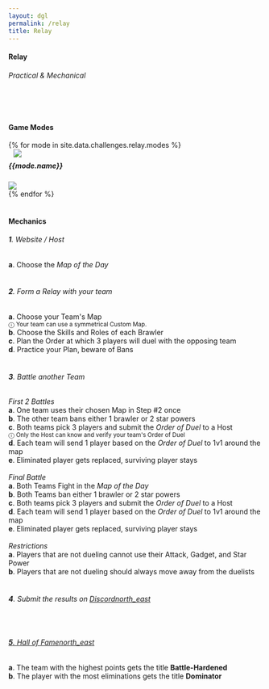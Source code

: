```yaml
---
layout: dgl
permalink: /relay
title: Relay
---
```


<div class="row">
    <div class="col s12 center-align bg-defense-grid">
        <h4 class="logo-text">Relay</h4>
        <h6 class="logo-sub-text">Practical & Mechanical</h6>
        <br>
    </div>
</div>
<div class="container"> 
    <div class="row">
        <div class="col s12 m12 l12">
            <br>
            <h4>Game Modes</h4>
        </div>
        {% for mode in site.data.challenges.relay.modes %}
        <div class="col s12 m8 offset-m2 l6">
            <div class="card" style="background-color:#{{mode.color}};">
              <div class="card-content header-slim row valign-wrapper">
                <div class="col s2" style="margin-left: 10px;">
                  <img class="responsive-img logo-img" src="/assets/img/modes/{{mode.resource}}.png"> <!-- notice the "circle" class -->
                </div>
                <div class="col s10">
                  <h5 class="brawl-text white-text" style="margin-top: 0.456rem">
                    {{mode.name}}
                  </h5>
                </div>
              </div>
              <div class="card-image">
                <img src="/assets/img/modes/{{mode.background}}.png">
              </div>
            </div>
        </div>
        {% endfor %}
        <div class="col s12 m12 l12">
            <br>
            <h4>Mechanics</h4>
            <h6><b>1</b>. Website / Host</h6>
            <h7><b>a</b>. Choose the <i>Map of the Day</i></h7><br><br>
            <h6><b>2</b>. Form a Relay with your team</h6>
            <h7><b>a</b>. Choose your Team's Map</h7><br>
            <h7> <small>ⓘ Your team can use a symmetrical Custom Map.</small></h7><br>
            <h7><b>b</b>. Choose the Skills and Roles of each Brawler</h7><br>
            <h7><b>c</b>. Plan the Order at which 3 players will duel with the opposing team</h7><br>
            <h7><b>d</b>. Practice your Plan, beware of Bans</h7><br><br>
            <h6><b>3</b>. Battle another Team</h6>
            <h7><i>First 2 Battles</i></h7><br>
            <h7><b>a</b>. One team uses their chosen Map in Step #2 once</h7><br>
            <h7><b>b</b>. The other team bans either 1 brawler or 2 star powers</h7><br>
            <h7><b>c</b>. Both teams pick 3 players and submit the <i>Order of Duel</i> to a Host</h7><br>
            <h7> <small>ⓘ Only the Host can know and verify your team's Order of Duel</small></h7><br>
            <h7><b>d</b>. Each team will send 1 player based on the <i>Order of Duel</i> to 1v1 around the map</h7><br>
            <h7><b>e</b>. Eliminated player gets replaced, surviving player stays</h7><br><br>
            <h7><i>Final Battle</i></h7><br>
            <h7><b>a</b>. Both Teams Fight in the <i>Map of the Day</i></h7><br>
            <h7><b>b</b>. Both Teams ban either 1 brawler or 2 star powers</h7><br>
            <h7><b>c</b>. Both teams pick 3 players and submit the <i>Order of Duel</i> to a Host</h7><br>
            <h7><b>d</b>. Each team will send 1 player based on the <i>Order of Duel</i> to 1v1 around the map</h7><br>
            <h7><b>e</b>. Eliminated player gets replaced, surviving player stays</h7><br><br>
            <h7><i>Restrictions</i></h7><br>
            <h7><b>a</b>. Players that are not dueling cannot use their Attack, Gadget, and Star Power</h7><br>
            <h7><b>b</b>. Players that are not dueling should always move away from the duelists</h7><br><br>
            <h6><b>4</b>. Submit the results on <a href="{{site.url}}/#chat">Discord<i class="material-icons tiny">north_east</i></a></h6><br>
            <a href="{{site.url}}/hall-of-fame"><h6><b>5</b>. Hall of Fame<i class="material-icons tiny">north_east</i></h6></a>
            <h7><b>a</b>. The team with the highest points gets the title <b>Battle-Hardened</b></h7><br>
            <h7><b>b</b>. The player with the most eliminations gets the title <b>Dominator</b></h7><br><br>
        </div>
    </div>
    <br><br><br>
</div>